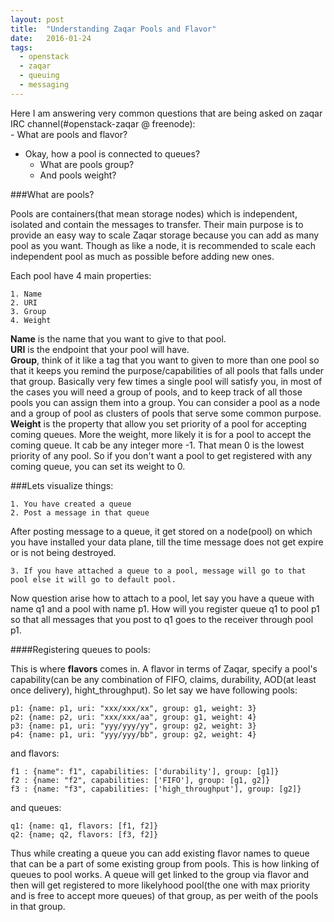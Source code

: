 ```yaml
---
layout: post
title:  "Understanding Zaqar Pools and Flavor"
date:   2016-01-24
tags:
  - openstack
  - zaqar
  - queuing
  - messaging
---
```


Here I am answering very common questions that are being asked on zaqar IRC channel(#openstack-zaqar @ freenode):   
	- What are pools and flavor?  
  - Okay, how a pool is connected to queues?  
	- What are pools group?  
	- And pools weight?  

###What are pools?

Pools are containers(that mean storage nodes) which is independent, isolated and contain the messages to transfer. Their main purpose is to provide an easy way to scale Zaqar storage because you can add as many pool as you want. Though as like a node, it is recommended to scale each independent pool as much as possible before adding new ones.

Each pool have 4 main properties:  

	1. Name  
	2. URI  
	3. Group  
	4. Weight  

**Name** is the name that you want to give to that pool.  
**URI** is the endpoint that your pool will have.  
**Group**, think of it like a tag that you want to given to more than one pool so that it keeps you remind the purpose/capabilities of all pools that falls under that group. Basically very few times a single pool will satisfy you, in most of the cases you will need a group of pools, and to keep track of all those pools you can assign them into a group. You can consider a pool as a node and a group of pool as clusters of pools that serve some common purpose.  
**Weight** is the property that allow you set priority of a pool for accepting coming queues. More the weight, more likely it is for a pool to accept the coming queue. It cab be any integer more -1. That mean 0 is the lowest priority of any pool. So if you don't want a pool to get registered with any coming queue, you can set its weight to 0.	

###Lets visualize things:

    1. You have created a queue
    2. Post a message in that queue    

After posting message to a queue, it get stored on a node(pool) on which you have installed your data plane, till the time message does not get expire or is not being destroyed.

    3. If you have attached a queue to a pool, message will go to that pool else it will go to default pool.

Now question arise how to attach to a pool, let say you have a queue with name q1 and a pool with name p1. How will you register queue q1 to pool p1 so that all messages that you post to q1 goes to the receiver through pool p1.

####Registering queues to pools:

This is where **flavors** comes in. A flavor in terms of Zaqar, specify a pool's capability(can be any combination of FIFO, claims, durability, AOD(at least once delivery), hight_throughput). So let say we have following pools: 
  
    p1: {name: p1, uri: "xxx/xxx/xx", group: g1, weight: 3}  
    p2: {name: p2, uri: "xxx/xxx/aa", group: g1, weight: 4}  
    p3: {name: p1, uri: "yyy/yyy/yy", group: g2, weight: 3}  
    p4: {name: p1, uri: "yyy/yyy/bb", group: g2, weight: 4}      

and flavors:

    f1 : {name": f1", capabilities: ['durability'], group: [g1]}  
    f2 : {name: "f2", capabilities: ['FIFO'], group: [g1, g2]}  
    f3 : {name: "f3", capabilities: ['high_throughput'], group: [g2]}

and queues:  

    q1: {name: q1, flavors: [f1, f2]}  
    q2: {name; q2, flavors: [f3, f2]}  

Thus while creating a queue you can add existing flavor names to queue that can be a part of some existing group from pools. This is how linking of queues to pool works. A queue will get linked to the group via flavor and then will get registered to more likelyhood pool(the one with max priority and is free to accept more queues) of that group, as per weith of the pools in that group.



  


